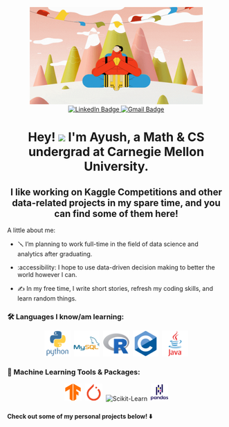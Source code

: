 <div align = "center">
  <img src="https://github.com/AyushMed/AyushMed/blob/main/mountain.gif" width = "400"/>
</div>

<div id="badges" align="center">
  <a href="https://www.linkedin.com/in/ayush-mediratta/">
    <img src="https://img.shields.io/badge/LinkedIn-blue?style=for-the-badge&logo=linkedin&logoColor=white" alt="LinkedIn Badge"/>
  </a>
  <a href="mailto:mediratta.ayush0@gmail.com">
    <img src="https://img.shields.io/badge/GMail-red?style=for-the-badge&logo=gmail&logoColor=white" alt="Gmail Badge"/>
  </a>
</div>


<h1 align="center">
  Hey!
  <img src="https://media.giphy.com/media/hvRJCLFzcasrR4ia7z/giphy.gif" width="30px"/>
  I'm Ayush, a Math & CS undergrad at Carnegie Mellon University. 
</h1>

<h2 align="center">
  I like working on Kaggle Competitions and other data-related projects in my spare time, and you can find some of them here!
</h2>

A little about me:
- 🪛 I’m planning to work full-time in the field of data science and analytics after graduating.

- :accessibility: I hope to use data-driven decision making to better the world however I can.

- ✍️ In my free time, I write short stories, refresh my coding skills, and learn random things.

### :hammer_and_wrench: Languages I know/am learning:

<div align="center">
  <img src="https://github.com/devicons/devicon/blob/master/icons/python/python-original-wordmark.svg" title="Python" alt="Python" width="60" height="60"/>&nbsp;
  <img src="https://github.com/devicons/devicon/blob/master/icons/mysql/mysql-original-wordmark.svg" title="MySQL"  alt="MySQL" width="60" height="60"/>&nbsp;
  <img src="https://github.com/devicons/devicon/blob/master/icons/r/r-original.svg" title="R" alt="R" width="60" height="60"/>&nbsp;
  <img src="https://github.com/devicons/devicon/blob/master/icons/c/c-original.svg" title="C"  alt="C" width="60" height="60"/>&nbsp;
  <img src="https://github.com/devicons/devicon/blob/master/icons/java/java-original-wordmark.svg" title="Java" **alt="Java" width="60" height="60"/>
</div>

### :nut_and_bolt: Machine Learning Tools & Packages:
<div align="center">
  <img src="https://github.com/devicons/devicon/blob/master/icons/tensorflow/tensorflow-original.svg" title="Tensorflow" alt="Tensorflow" width="40" height="40"/>&nbsp;
  <img src="https://github.com/devicons/devicon/blob/master/icons/pytorch/pytorch-original.svg" title="PyTorch"  alt="PyTorch" width="40" height="40"/>&nbsp;
  <img src="https://upload.wikimedia.org/wikipedia/commons/0/05/Scikit_learn_logo_small.svg" title="Scikit-Learn"  alt="Scikit-Learn" width="80" height="40"/>&nbsp;
  <img src="https://github.com/devicons/devicon/blob/master/icons/pandas/pandas-original-wordmark.svg" title="Pandas"  alt="Pandas" width="40" height="40"/>
</div>


###

###


#### Check out some of my personal projects below! :arrow_down:

###  




